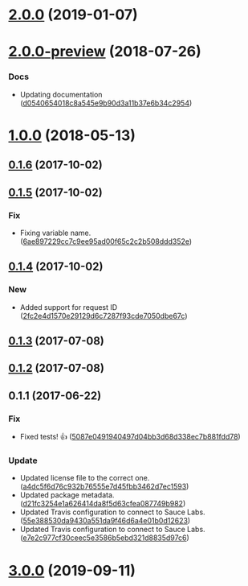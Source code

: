 <a name="2.0.0"></a>
# [2.0.0](https://github.com/advanced-rest-client/authorization-data-saver/compare/2.0.0-preview...2.0.0) (2019-01-07)




<a name="2.0.0-preview"></a>
# [2.0.0-preview](https://github.com/advanced-rest-client/authorization-data-saver/compare/0.1.5...2.0.0-preview) (2018-07-26)


### Docs

* Updating documentation ([d0540654018c8a545e9b90d3a11b37e6b34c2954](https://github.com/advanced-rest-client/authorization-data-saver/commit/d0540654018c8a545e9b90d3a11b37e6b34c2954))



<a name="1.0.0"></a>
# [1.0.0](https://github.com/advanced-rest-client/authorization-data-saver/compare/0.1.5...1.0.0) (2018-05-13)




<a name="0.1.6"></a>
## [0.1.6](https://github.com/advanced-rest-client/authorization-data-saver/compare/0.1.5...0.1.6) (2017-10-02)




<a name="0.1.5"></a>
## [0.1.5](https://github.com/advanced-rest-client/authorization-data-saver/compare/0.1.4...0.1.5) (2017-10-02)


### Fix

* Fixing variable name. ([6ae897229cc7c9ee95ad00f65c2c2b508ddd352e](https://github.com/advanced-rest-client/authorization-data-saver/commit/6ae897229cc7c9ee95ad00f65c2c2b508ddd352e))



<a name="0.1.4"></a>
## [0.1.4](https://github.com/advanced-rest-client/authorization-data-saver/compare/0.1.2...0.1.4) (2017-10-02)


### New

* Added support for request ID ([2fc2e4d1570e29129d6c7287f93cde7050dbe67c](https://github.com/advanced-rest-client/authorization-data-saver/commit/2fc2e4d1570e29129d6c7287f93cde7050dbe67c))



<a name="0.1.3"></a>
## [0.1.3](https://github.com/advanced-rest-client/authorization-data-saver/compare/0.1.2...v0.1.3) (2017-07-08)




<a name="0.1.2"></a>
## [0.1.2](https://github.com/advanced-rest-client/authorization-data-saver/compare/0.1.1...v0.1.2) (2017-07-08)




<a name="0.1.1"></a>
## 0.1.1 (2017-06-22)


### Fix

* Fixed tests! 👍 ([5087e0491940497d04bb3d68d338ec7b881fdd78](https://github.com/advanced-rest-client/authorization-data-saver/commit/5087e0491940497d04bb3d68d338ec7b881fdd78))

### Update

* Updated license file to the correct one. ([a4dc5f6d76c932b76555e7d45fbb3462d7ec1593](https://github.com/advanced-rest-client/authorization-data-saver/commit/a4dc5f6d76c932b76555e7d45fbb3462d7ec1593))
* Updated package metadata. ([d21fc3254e1a626414da8f5d63cfea087749b982](https://github.com/advanced-rest-client/authorization-data-saver/commit/d21fc3254e1a626414da8f5d63cfea087749b982))
* Updated Travis configuration to connect to Sauce Labs. ([55e388530da9430a551da9f46d6a4e01b0d12623](https://github.com/advanced-rest-client/authorization-data-saver/commit/55e388530da9430a551da9f46d6a4e01b0d12623))
* Updated Travis configuration to connect to Sauce Labs. ([e7e2c977cf30ceec5e3586b5ebd321d8835d97c6](https://github.com/advanced-rest-client/authorization-data-saver/commit/e7e2c977cf30ceec5e3586b5ebd321d8835d97c6))



# [3.0.0](https://github.com/advanced-rest-client/authorization-data-saver/compare/2.0.0-preview...3.0.0) (2019-09-11)



